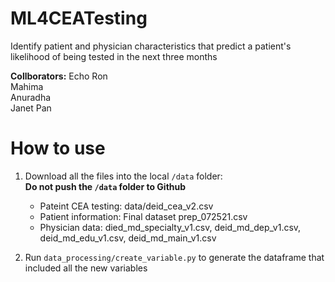 # ML4CEATesting
Identify patient and physician characteristics that predict a patient's likelihood of being tested in the next three months

**Collborators:**
Echo Ron <br>
Mahima <br>
Anuradha <br>
Janet Pan <br>


 # How to use
 
 1. Download all the files into the local `/data` folder: <br>
 **Do not push the `/data` folder to Github**
    - Pateint CEA testing: data/deid_cea_v2.csv
    - Patient information: Final dataset prep_072521.csv
    - Physician data: died_md_specialty_v1.csv, deid_md_dep_v1.csv, deid_md_edu_v1.csv, deid_md_main_v1.csv
    
   
 2. Run `data_processing/create_variable.py` to generate the dataframe that included all the new variables


 
